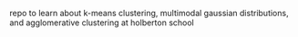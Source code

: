 repo to learn about k-means clustering, multimodal gaussian distributions, and agglomerative clustering at holberton school
